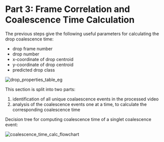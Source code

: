 # Part 3: Frame Correlation and Coalescence Time Calculation
 
The previous steps give the following useful parameters for calculating the drop coalescence time:   
   * drop frame number   
   * drop number   
   * x-coordinate of drop centroid   
   * y-coordinate of drop centroid   
   * predicted drop class   

![drop_properties_table_eg](https://user-images.githubusercontent.com/70296319/112760655-b9144080-8fef-11eb-9cd2-384090f20e94.JPG)

This section is split into two parts:  
   1) identification of all unique coalaescence events in the processed video   
   2) analysis of the coalescence events one at a time, to calculate the corresponding coalescence time  

Decision tree for computing coalescence time of a singlet coalescence event:   

![coalescence_time_calc_flowchart](https://user-images.githubusercontent.com/70296319/112760479-07750f80-8fef-11eb-8ce9-64071096e6f9.JPG)


